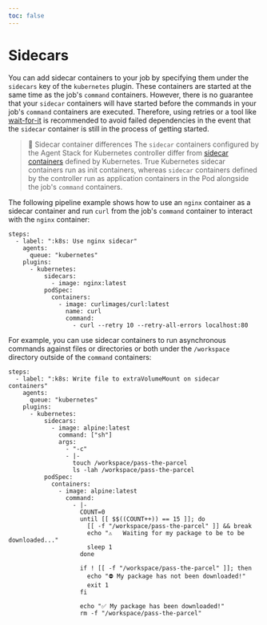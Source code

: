```yaml
---
toc: false
---
```


# Sidecars

You can add sidecar containers to your job by specifying them under the `sidecars` key of the `kubernetes` plugin. These containers are started at the same time as the job's `command` containers. However, there is no guarantee that your `sidecar` containers will have started before the commands in your job's `command` containers are executed. Therefore, using retries or a tool like [wait-for-it](https://github.com/vishnubob/wait-for-it) is recommended to avoid failed dependencies in the event that the `sidecar` container is still in the process of getting started.

> 📘 Sidecar container differences
> The `sidecar` containers configured by the Agent Stack for Kubernetes controller differ from [sidecar containers](https://kubernetes.io/docs/concepts/workloads/pods/sidecar-containers/) defined by Kubernetes. True Kubernetes sidecar containers run as init containers, whereas `sidecar` containers defined by the controller run as application containers in the Pod alongside the job's `command` containers.

The following pipeline example shows how to use an `nginx` container as a sidecar container and run `curl` from the job's `command` container to interact with the `nginx` container:

```
steps:
  - label: ":k8s: Use nginx sidecar"
    agents:
      queue: "kubernetes"
    plugins:
      - kubernetes:
          sidecars:
            - image: nginx:latest
          podSpec:
            containers:
              - image: curlimages/curl:latest
                name: curl
                command:
                  - curl --retry 10 --retry-all-errors localhost:80
```

For example, you can use sidecar containers to run asynchronous commands against files or directories or both under the `/workspace` directory outside of the `command` containers:

```
steps:
  - label: ":k8s: Write file to extraVolumeMount on sidecar containers"
    agents:
      queue: "kubernetes"
    plugins:
      - kubernetes:
          sidecars:
            - image: alpine:latest
              command: ["sh"]
              args:
                - "-c"
                - |-
                  touch /workspace/pass-the-parcel
                  ls -lah /workspace/pass-the-parcel
          podSpec:
            containers:
              - image: alpine:latest
                command:
                  - |-
                    COUNT=0
                    until [[ $$((COUNT++)) == 15 ]]; do
                      [[ -f "/workspace/pass-the-parcel" ]] && break
                      echo "⚠️   Waiting for my package to be to be downloaded..."
                      sleep 1
                    done

                    if ! [[ -f "/workspace/pass-the-parcel" ]]; then
                      echo "⛔ My package has not been downloaded!"
                      exit 1
                    fi

                    echo "✅ My package has been downloaded!"
                    rm -f "/workspace/pass-the-parcel"
```
